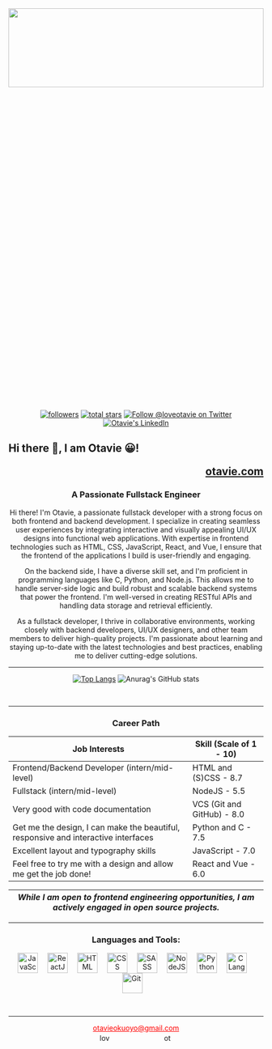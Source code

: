 <div height="100">
   <img src="https://github.com/Otavie/github_images/blob/main/bg_otavie.png" height="20%" width="100%" />
</div>

<!-- Link to my Socials -->
<p align="center">
   <a href="https://github.com/Otavie?tab=followers"><img alt="followers" title="Follow me on Github" src="https://custom-icon-badges.demolab.com/github/followers/Otavie?color=236ad3&labelColor=1155ba&style=for-the-badge&logo=person-add&label=Follow&logoColor=white"/></a>   
   <a href="https://github.com/Otavie?tab=repositories&sort=stargazers"><img alt="total stars" title="Total stars on GitHub" src="https://custom-icon-badges.demolab.com/github/stars/Otavie?color=55960c&style=for-the-badge&labelColor=488207&logo=star"/></a>
   <a href="https://twitter.com/loveotavie" target="_blank"><img src="https://img.shields.io/badge/Follow-LoveOtavie-/loveotavie?label=Follow&logo=twitter&labelColor=1DA1F2&logoColor=white&style=for-the-badge&color=7f44c7" alt="Follow @loveotavie on Twitter"/></a>
    <a href="https://www.linkedin.com/in/otavie/" target="_blank"><img src="https://img.shields.io/badge/Connect-Otavie-blue?style=for-the-badge&logo=linkedin&labelColor=0072b1&color=7f44c7" alt="Otavie's LinkedIn"/></a>
</p>

## Hi there 👋, I am Otavie 😀! <p align="right">[otavie.com](https://otavie.com/)</p>

<!-- <h1 align="center"></h1> -->
<h3 align="center">A Passionate Fullstack Engineer</h3>

<!-- Brief Intro -->

<p align="center">Hi there! I'm Otavie, a passionate fullstack developer with a strong focus on both frontend and backend development. I specialize in creating seamless user experiences by integrating interactive and visually appealing UI/UX designs into functional web applications. With expertise in frontend technologies such as HTML, CSS, JavaScript, React, and Vue, I ensure that the frontend of the applications I build is user-friendly and engaging.
</p>

<p align="center">
On the backend side, I have a diverse skill set, and I'm proficient in programming languages like C, Python, and Node.js. This allows me to handle server-side logic and build robust and scalable backend systems that power the frontend. I'm well-versed in creating RESTful APIs and handling data storage and retrieval efficiently.
</p>

<p align="center">
As a fullstack developer, I thrive in collaborative environments, working closely with backend developers, UI/UX designers, and other team members to deliver high-quality projects. I'm passionate about learning and staying up-to-date with the latest technologies and best practices, enabling me to deliver cutting-edge solutions.
</p>

---

<div align="center">

<!--[![Top Langs](https://github-readme-stats.vercel.app/api/top-langs/?username=otavie&layout=donut&theme=chartreuse-dark&hide_border=true&bg_color=0D1117)](https://github.com/Otavie)-->
[![Top Langs](https://github-readme-stats.vercel.app/api/top-langs/?username=otavie&layout=donut&theme=chartreuse-dark&hide_border=true&bg_color=0D1117&langs_count=6)](https://github.com/Otavie) ![Anurag's GitHub stats](https://github-readme-stats.vercel.app/api?username=otavie&show_icons=true&line_height=29&theme=chartreuse-dark&hide_border=true&bg_color=0D1117)


</div>

<br />

---
<h3 align="center">Career Path</h3>
<div align="center">

   | Job Interests | Skill (Scale of 1 - 10) |
| --- | --- |
| Frontend/Backend Developer (intern/mid-level) | HTML and (S)CSS - 8.7 |
| Fullstack (intern/mid-level) | NodeJS - 5.5 |
| Very good with code documentation | VCS (Git and GitHub) - 8.0 |
| Get me the design, I can make the beautiful, responsive and interactive interfaces | Python and C - 7.5 |
| Excellent layout and typography skills | JavaScript - 7.0 |
| Feel free to try me with a design and allow me get the job done! | React and Vue - 6.0 |
     
| _**While I am open to frontend engineering opportunities, I am actively engaged in open source projects.**_ |
   | --- |
   
</div>

---
   
<h3 align="center">Languages and Tools:</h3>

<p align="center">
   <img align="center" alt="JavaScript" width="40px" style="padding-right: 15px;" src="https://cdn.jsdelivr.net/gh/devicons/devicon/icons/javascript/javascript-original.svg" />
   <img align="center" alt="ReactJS" width="40px" style="padding-right: 15px;" src="https://cdn.jsdelivr.net/gh/devicons/devicon/icons/react/react-original.svg" />
   <img align="center" alt="HTML" width="40px" style="padding-right: 15px;" src="https://cdn.jsdelivr.net/gh/devicons/devicon/icons/html5/html5-original.svg" />
   <img align="center" alt="CSS" width="40px" style="padding-right: 15px;" src="https://cdn.jsdelivr.net/gh/devicons/devicon/icons/css3/css3-original.svg" />
   <img align="center" alt="SASS" width="40px" style="padding-right: 15px;" src="https://cdn.jsdelivr.net/gh/devicons/devicon/icons/sass/sass-original.svg" />
   <img align="center" alt="NodeJS" width="40px" style="padding-right: 15px;" src="https://cdn.jsdelivr.net/gh/devicons/devicon/icons/nodejs/nodejs-original.svg" />
   <img align="center" alt="Python" width="40px" style="padding-right: 15px;" src="https://cdn.jsdelivr.net/gh/devicons/devicon/icons/python/python-original.svg" />
   <img align="center" alt="C Language" width="40px" style="padding-right: 15px;" src="https://cdn.jsdelivr.net/gh/devicons/devicon/icons/c/c-original.svg" />
   <img align="center" alt="Git" width="40px" style="padding-right: 15px;" src="https://cdn.jsdelivr.net/gh/devicons/devicon/icons/git/git-original.svg" />
</p>
<br />

------

<p align="center">
   <a href="mailto:otavieokuoyo@gmail.com" style="color:#FF0000;">otavieokuoyo@gmail.com</a>  <br />
   <a href="https://twitter.com/loveotavie" target="blank"><img align="center" src="https://raw.githubusercontent.com/rahuldkjain/github-profile-readme-generator/master/src/images/icons/Social/twitter.svg" alt="loveotavie" height="15" width="20" style="padding-right:100px;"/></a>
   <a href="https://linkedin.com/in/otavie" target="blank"><img align="center" src="https://raw.githubusercontent.com/rahuldkjain/github-profile-readme-generator/master/src/images/icons/Social/linked-in-alt.svg" alt="otavie" height="15" width="20" /></a>

</p>

<!-- <p align="center">
   A front-end web developer that can integrate the interactive and visual aspects of excellently and tastefully created UI/UX designs into working applications. Otavie can collaborate with teams of backend developers and UI/UX designers to guarantee that users have the utmost experience when using a website or web application.
</p> -->
